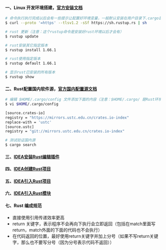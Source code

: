 #### 一、Linux 开发环境搭建，[官方安装文档](https://www.rust-lang.org/learn/get-started)
```bash
# 命令执行执行完成以后会有一些提示让配置好环境变量，一般默认安装在用户目录下.cargo目录
$ curl --proto '=https' --tlsv1.2 -sSf https://sh.rustup.rs | sh

# rust 更新（注意：这个rustup命令是安装好rust环境以后才会有）
$ rustup update

# rust安装其它指定版本
$ rustup install 1.66.1

# rust使用指定版本
$ rustup default 1.66.1

# 显示rust已安装的所有版本
$ rustup show
```
#### 二、Rust配置国内软件源，[官方国内配置源文档](http://mirrors.ustc.edu.cn/help/crates.io-index.html)
```bash
# 编辑 $HOME/.cargo/config 文件添加下面的内容（注意：$HOME/.cargo/ 是Rust环境安装目录）
$ vi $HOME/.cargo/config

[source.crates-io]
registry = "https://mirrors.ustc.edu.cn/crates.io-index"
replace-with = 'ustc'
[source.ustc]
registry = "git://mirrors.ustc.edu.cn/crates.io-index"

# 测试验证国内源
$ cargo search
```
#### 三、[IDEA安装Rust编辑插件][1]
#### 四、[IDEA创建Rust项目][2]
#### 五、[IDEA引入Rust项目][3]
#### 六、[IDEA引入Rust模块][4]
#### 七、Rust 编成规范
 - 直接使用引用传递效率更高
 - return 关键字，表示程序不会再向下执行会立即返回（包括在match里面写return，match外面的下面的代码也不会执行） 
 - 在代码返回的位置，最好使用return关键字并加上分号（如果不写return关键字，那么也不要写分号（因为分号表示代码不返回））
 
[1]: https://github.com/firechiang/rust-study/tree/master/docs/idea-install.md
[2]: https://github.com/firechiang/rust-study/tree/master/docs/idea-create-project.md
[3]: https://github.com/firechiang/rust-study/tree/master/docs/idea-import-project.md
[4]: https://github.com/firechiang/rust-study/tree/master/docs/idea-import-module.md

